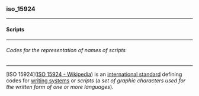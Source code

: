 ### iso_15924



------
#### Scripts



------
###### Codes for the representation of names of scripts



------
[ISO 15924]([ISO 15924 - Wikipedia](https://en.wikipedia.org/wiki/ISO_15924)) is an [international standard](https://en.wikipedia.org/wiki/ISO_standard "ISO standard") defining codes for [writing systems](https://en.wikipedia.org/wiki/Writing_systems "Writing systems") or *scripts* (a *set of graphic characters used for the written form of one or more languages*).